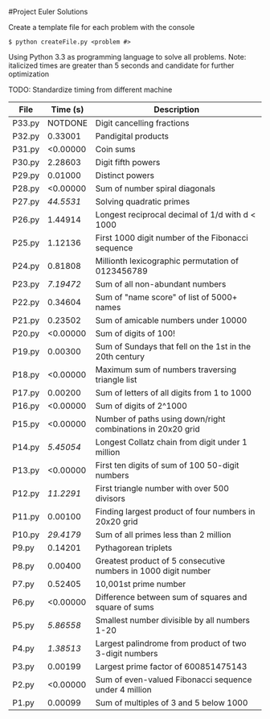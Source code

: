 #Project Euler Solutions

Create a template file for each problem with the console
```
$ python createFile.py <problem #>
```
Using Python 3.3 as programming language to solve all problems.
Note: italicized times are greater than 5 seconds and candidate for further optimization

TODO: Standardize timing from different machine

| File    | Time (s)  | Description                                                   |
| ------- | --------- | ------------------------------------------------------------- |
| P33.py  |  NOTDONE  | Digit cancelling fractions                                    |
| P32.py  |  0.33001  | Pandigital products                                           |
| P31.py  | <0.00000  | Coin sums                                                     |
| P30.py  |  2.28603  | Digit fifth powers                                            |
| P29.py  |  0.01000  | Distinct powers                                               |
| P28.py  | <0.00000  | Sum of number spiral diagonals                                |
| P27.py  | _44.5531_ | Solving quadratic primes                                      |
| P26.py  |  1.44914  | Longest reciprocal decimal of 1/d with d < 1000               | 
| P25.py  |  1.12136  | First 1000 digit number of the Fibonacci sequence             | 
| P24.py  |  0.81808  | Millionth lexicographic permutation of 0123456789             | 
| P23.py  | _7.19472_ | Sum of all non-abundant numbers                               | 
| P22.py  |  0.34604  | Sum of "name score" of list of 5000+ names                    | 
| P21.py  |  0.23502  | Sum of amicable numbers under 10000                           | 
| P20.py  | <0.00000  | Sum of digits of 100!                                         | 
| P19.py  |  0.00300  | Sum of Sundays that fell on the 1st in the 20th century       | 
| P18.py  | <0.00000  | Maximum sum of numbers traversing triangle list               | 
| P17.py  |  0.00200  | Sum of letters of all digits from 1 to 1000                   | 
| P16.py  | <0.00000  | Sum of digits of 2^1000                                       | 
| P15.py  | <0.00000  | Number of paths using down/right combinations in 20x20 grid   | 
| P14.py  | _5.45054_ | Longest Collatz chain from digit under 1 million              | 
| P13.py  | <0.00000  | First ten digits of sum of 100 50-digit numbers               | 
| P12.py  | _11.2291_ | First triangle number with over 500 divisors                  | 
| P11.py  |  0.00100  | Finding largest product of four numbers in 20x20 grid         | 
| P10.py  | _29.4179_ | Sum of all primes less than 2 million                         | 
| P9.py   |  0.14201  | Pythagorean triplets                                          | 
| P8.py   |  0.00400  | Greatest product of 5 consecutive numbers in 1000 digit number|
| P7.py   |  0.52405  | 10,001st prime number                                         |
| P6.py   | <0.00000  | Difference between sum of squares and square of sums          |
| P5.py   | _5.86558_ | Smallest number divisible by all numbers 1-20                 |
| P4.py   | _1.38513_ | Largest palindrome from product of two 3-digit numbers        |
| P3.py   |  0.00199  | Largest prime factor of 600851475143                          |
| P2.py   | <0.00000  | Sum of even-valued Fibonacci sequence under 4 million         |
| P1.py   |  0.00099  | Sum of multiples of 3 and 5 below 1000                        |

